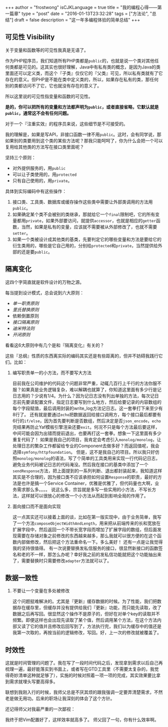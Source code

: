 +++
author = "frostwong"
isCJKLanguage = true
title  = "我的编程心得——第一篇章"
type = "post"
date = "2016-01-13T23:32:28"
tags = ["方法论", "总结"]
draft = false
description = "这一年多编程体验的简单总结"
+++

## 可见性 Visibility

关于变量和函数等的可见性我真是无语了。

作为PHP程序员，我们知道所有PHP类都是`public`的，也就是说一个类对其他任何类都是可见的。这其实也很好理解，Java中有私有类的概念，是因为Java的类里面还可以定义类，而这个『子类』仅仅它的『父类』可见，所以私有类就有了它存在的意义。但PHP是不能在类中定义类的，所以，如果存在私有的类，那任何别的类都访问不了它，它也就没有存在的意义了。

所以这里说的可见性指变量和函数的可见性。

**是的，你可以把所有的变量和方法都声明为`public`，或者直接省略，它默认就是`public`，通常这不会有任何问题。**

对于一个『注重实效』的程序员来说，这些细节是不可接受的。

我的理解是，如果是写API，非接口函数一律不用`public`。这时，会有同学说，那如果别的类要用到这个类的某些方法呢？那我只能呵呵了，你为什么会把一个可以复用给其他类的方法写在接口类里面呢？

坚持三个原则：

- 对外提供服务的，用`public`
- 可以让子类使用的，用`protected`
- 只有自己使用的，用`private`。

具体到实际编码中有这些操作：

1. 接口类、工具类、数据库或缓存操作这些类中需要让外部类调用的方法用`public`。
2. 如果确定某个类不会被别的类继承，那就给它一个`final`限制吧，它的所有变量都用`private`，如果外部要访问，就提供`accessor`，也就是相应的`getter`函数，当然，如果是私有的变量，应该就不需要被从外部修改了，也就不需要`setter`。
3. 如果一个类被设计成其他类的基类，先要判定它的哪些变量和方法是要给它的衍生类用的，哪些是它自己用的，分别给`protected`和`private`，当然提供给外部的还是要`public`。

## 隔离变化

这四个字简直就是软件设计的万物之源。

每当提到设计模式，总会说到六大原则：

* _单一职责原则_
* _里氏替换原则_
* 依赖倒置原则
* _接口隔离原则_
* _迪米特法则_
* _开闭原则_

看看这6大原则中有几个是和『隔离变化』有关的？

这些『总纲』性质的东西离实际的编码其实还是有些距离的，但并不妨碍我践行它们。比如：

1. 编写职责单一的小方法，而不要写大方法

    目前我在公司维护的代码这个问题非常严重，动辄几百行上千行的方法你服不服？如果真是业务逻辑复杂，难以解耦也就算了，你知道这里面有多少行是记日志用的？少说有1/4。为什么？因为记日志没有列出单独的方法，每次记日志前先要读配置文件，指定日志要写到什么地方，然后给要记录的内容数组的每个字段赋值，最后调用封装的write_log方法记日志。这一套拳打下来至少有8行了。
    还有就是要通过`echo`把数据返回给接口调用方，每个接口最后都要有6行的`if/else`，因为首先要判断是否数组，然后决定是否`json_encode`，`echo`完结果再防止Yaf模板引擎渲染还要`exit`。何况不只是每个方法最后要这样，中间可能会因为出错而提前退出，也要再打这一套拳。想象一下这里面有多少重复代码了！
    如果是我自己的项目，我肯定会考虑引入`monolog/monolog`，让处理日志的繁杂工作都留给专业的Component去做多好？而返回值呢，我会选择`symfony/httpfoundation`。
    但是，这不是我自己的项目。所以我只好仿照`monolog/monolog`的语法，写了个简单的工具类用来实现一行代码记日志，避免业务代码被记日志的代码淹没。然后我在接口的基类中添加了一个`sendResponse`方法，把上面提到的一系列判断、退出都封装起来，我知道这样其实是不合理的，因为接口类不应该承担如何设置`Response`的职责，最好的方法是也许是搞一个Service Container，优雅是优雅了，但代码量也大啊，业务需求那么多。。。。
    说这么多，宗旨就是多写一些实用的小方法，不写长方法，这样就可以很放心的修改一个小方法从而起到影响全局的作用了。

2. 面向接口而不是面向实现

    这一点其实还可以接着上面的谈，比如在第一版实现中，由于业务简单，我写了一个方法`composeObjectWidthAndLength`，用来把从前端传来的长和宽放在扩展字段中，然后返回一个不带长宽字段而增加了扩展字段的数组，但后面发现需要在存储对象之前修改的东西越来越多，那么我就可以很方便的在这个函数内部做修改，然后把这个方法重命名一下。多么美好！
    还有一点是让我觉得我的坚持很值得。
    有一次说要替换发私信服务的接口，很显然新接口的函数签名和老的不一样，那怎么办呢？幸好我之前的发私信功能就把这个功能抽出来了，需要替换时只需要修改`adapter`方法就可以了。
 
## 数据一致性
   
1. 不要让一个变量在多处被修改

    这个问题挺难解决的。尤其是『更新』缓存数据的时候。为了性能，我们把数据存在缓存里，但缓存并没有提供给我们『更新』功能，而只能先读取，改了数据之后再写回。很显然这个操作不是原子的，但好在对单个key的读取并不频繁。即便这样也会出现先读取了某个值，然后调用某个方法，在这个方法内部又读了它的值并且修改后回写到了，方法执行完，我们以为缓存中的值还是我第一次取的，再按当前的逻辑修改，写回。好，上一次的修改就被覆盖了。

## 时效性

这就是时间管理的问题了。我在写了一段时间代码之后，发现拿到需求以后自己再梳理一遍，最好能落实到书面上，或者写在GTD工具里（不需要太复杂的，我觉得奇妙清单这种就足够了），实施的时候对照着一项一项的完成，其实效果要比拿到需求就埋头写要高得多。

联想到我刚入行的时候，我师父总是不厌其烦的跟我强调一定要弄清楚需求，不然老是做无用功。后来的职场让我深刻的体会了这个方针。

还记得师父对我最严重的一次鄙视：

我终于把Vim配置好了，这样效率就高多了。
师父回了一句，你有什么效率啊。

